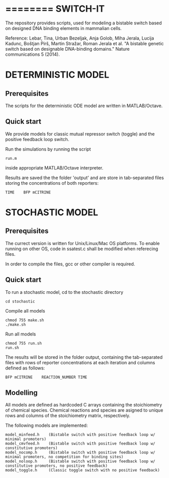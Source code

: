 ========
SWITCH-IT 
=========

The repository provides scripts, used for modeling a bistable switch based on designed DNA binding elements in mammalian cells.

Reference:
Lebar, Tina, Urban Bezeljak, Anja Golob, Miha Jerala, Lucija Kadunc, Boštjan Pirš, Martin Stražar, Roman Jerala et al. "A bistable genetic switch based on designable DNA-binding domains." Nature communications 5 (2014).


DETERMINISTIC MODEL
===================

Prerequisites
-------------
The scripts for the deterministic ODE model are written in MATLAB/Octave.

Quick start
-----------
We provide models for classic mutual repressor switch (toggle) and the positive feedback loop switch.

Run the simulations by running the script
```
run.m
```

inside appropriate MATLAB/Octave interpreter.

Results are saved the the folder 'output' and are store in tab-separated files storing the concentrations of both reporters:
```
TIME	BFP	mCITRINE
```

STOCHASTIC MODEL
================

Prerequisites
-------------
The currect version is written for Unix/Linux/Mac OS platforms.
To enable running on other OS, code in ssatest.c shall be modified when referecing files.

In order to compile the files, gcc or other compiler is required.


Quick start
-----------
To run a stochastic model, cd to the stochastic directory
```
cd stochastic
```

Compile all models
```
chmod 755 make.sh
./make.sh
```

Run all models
```
chmod 755 run.sh
run.sh
```

The results will be stored in the folder output, containing the tab-separated files with rows of reporter concentrations at each iteration and columns defined as follows:
```
BFP	mCITRINE	REACTION_NUMBER	TIME
```

Modelling
---------
All models are defined as hardcoded C arrays containing the stoichiometry of chemical species. Chemical reactions and species are asigned to unique rows and columns of the stoichiometry matrix, respectively.

The following models are implemented:
```
model_minfeed.h    (Bistable switch with positive feedback loop w/ minimal promoters)
model_cmvfeed.h    (Bistable switch with positive feedback loop w/ constitutive promoters)
model_nocomp.h	   (Bistable switch with positive feedback loop w/ minimal promoters, no competition for binding sites)
model_noloop.h	   (Bistable switch with positive feedback loop w/ constitutive promoters, no positive feedback)
model_toggle.h     (Classic toggle switch with no positive feedback)
```

